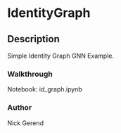 # IdentityGraph

## Description
Simple Identity Graph GNN Example.

### Walkthrough
Notebook: id_graph.ipynb

### Author
Nick Gerend